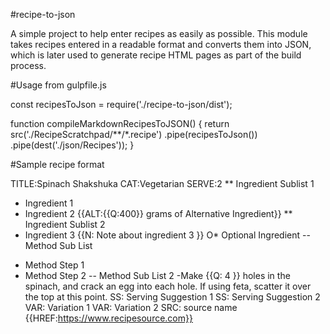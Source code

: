 #recipe-to-json

A simple project to help enter recipes as easily as possible. This module takes recipes entered in a readable format and converts them into JSON, which is later used to generate recipe HTML pages as part of the build process.

#Usage from gulpfile.js

const recipesToJson = require('./recipe-to-json/dist');

function compileMarkdownRecipesToJSON() {
   return src('./RecipeScratchpad/**/*.recipe')
     .pipe(recipesToJson())
     .pipe(dest('./json/Recipes'));
}

#Sample recipe format

TITLE:Spinach Shakshuka
CAT:Vegetarian
SERVE:2
** Ingredient Sublist 1
*  Ingredient 1 
*  Ingredient 2 {{ALT:{{Q:400}} grams of Alternative Ingredient}}
** Ingredient Sublist 2
*  Ingredient 3  {{N: Note about ingredient 3 }}
O* Optional Ingredient
-- Method Sub List 
-  Method Step 1
-  Method Step 2
-- Method Sub List 2
-Make {{Q: 4 }} holes in the spinach, and crack an egg into each hole. If using feta, scatter it over the top at this point.
SS: Serving Suggestion 1
SS: Serving Suggestion 2
VAR:  Variation 1
VAR:  Variation 2
SRC: source name {{HREF:https://www.recipesource.com}}
